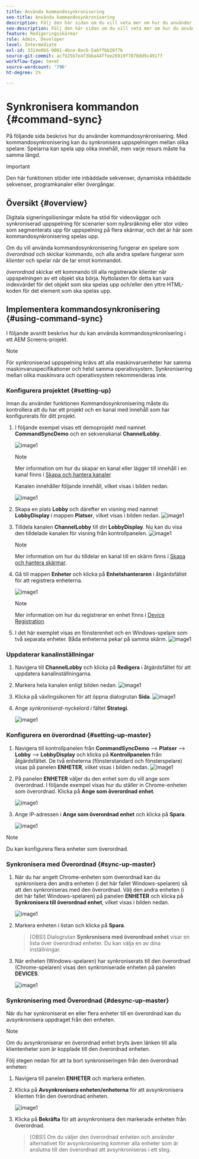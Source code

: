 ```yaml
---
title: Använda kommandosynkronisering
seo-title: Använda kommandosynkronisering
description: Följ den här sidan om du vill veta mer om hur du använder kommandosynkronisering.
seo-description: Följ den här sidan om du vill veta mer om hur du använder kommandosynkronisering.
feature: Redigeringsskärmar
role: Admin, Developer
level: Intermediate
exl-id: 3314e0b5-0001-4bce-8ec6-5a6ffbb20f7b
source-git-commit: acf925b7e4f3bba44ffee26919f7078dd9c491ff
workflow-type: tm+mt
source-wordcount: '796'
ht-degree: 2%

---
```


# Synkronisera kommandon {#command-sync}

På följande sida beskrivs hur du använder kommandosynkronisering. Med kommandosynkronisering kan du synkronisera uppspelningen mellan olika spelare. Spelarna kan spela upp olika innehåll, men varje resurs måste ha samma längd.

>[!IMPORTANT]
>
>Den här funktionen stöder inte inbäddade sekvenser, dynamiska inbäddade sekvenser, programkanaler eller övergångar.

## Översikt {#overview}

Digitala signeringslösningar måste ha stöd för videoväggar och synkroniserad uppspelning för scenarier som nyårsräkning eller stor video som segmenterats upp för uppspelning på flera skärmar, och det är här som kommandosynkronisering spelas upp.

Om du vill använda kommandosynkronisering fungerar en spelare som *överordnad* och skickar kommando, och alla andra spelare fungerar som *klienter* och spelar när de tar emot kommandot.

*överordnad* skickar ett kommando till alla registrerade klienter när uppspelningen av ett objekt ska börja. Nyttolasten för detta kan vara indexvärdet för det objekt som ska spelas upp och/eller den yttre HTML-koden för det element som ska spelas upp.

## Implementera kommandosynkronisering {#using-command-sync}

I följande avsnitt beskrivs hur du kan använda kommandosynkronisering i ett AEM Screens-projekt.

>[!NOTE]
>
>För synkroniserad uppspelning krävs att alla maskinvaruenheter har samma maskinvaruspecifikationer och helst samma operativsystem. Synkronisering mellan olika maskinvara och operativsystem rekommenderas inte.

### Konfigurera projektet {#setting-up}

Innan du använder funktionen Kommandosynkronisering måste du kontrollera att du har ett projekt och en kanal med innehåll som har konfigurerats för ditt projekt.

1. I följande exempel visas ett demoprojekt med namnet **CommandSyncDemo** och en sekvenskanal **ChannelLobby**.

   ![image1](assets/command-sync/command-sync1-1.png)

   >[!NOTE]
   >
   >Mer information om hur du skapar en kanal eller lägger till innehåll i en kanal finns i [Skapa och hantera kanaler](/help/user-guide/managing-channels.md)

   Kanalen innehåller följande innehåll, vilket visas i bilden nedan.

   ![image1](assets/command-sync/command-sync2-1.png)

1. Skapa en plats **Lobby** och därefter en visning med namnet **LobbyDisplay** i mappen **Platser**, vilket visas i bilden nedan.
   ![image1](assets/command-sync/command-sync3-1.png)

1. Tilldela kanalen **ChannelLobby** till din **LobbyDisplay**. Nu kan du visa den tilldelade kanalen för visning från kontrollpanelen.
   ![image1](assets/command-sync/command-sync4-1.png)

   >[!NOTE]
   >
   >Mer information om hur du tilldelar en kanal till en skärm finns i [Skapa och hantera skärmar](/help/user-guide/managing-displays.md).

1. Gå till mappen **Enheter** och klicka på **Enhetshanteraren** i åtgärdsfältet för att registrera enheterna.

   ![image1](assets/command-sync5.png)

   >[!NOTE]
   >
   >Mer information om hur du registrerar en enhet finns i [Device Registration](/help/user-guide/device-registration.md)

1. I det här exemplet visas en fönsterenhet och en Windows-spelare som två separata enheter. Båda enheterna pekar på samma skärm.
   ![image1](assets/command-sync6.png)

### Uppdaterar kanalinställningar

1. Navigera till **ChannelLobby** och klicka på **Redigera** i åtgärdsfältet för att uppdatera kanalinställningarna.

1. Markera hela kanalen enligt bilden nedan.
   ![image1](assets/command-sync/command-sync7-1.png)

1. Klicka på växlingsikonen för att öppna dialogrutan **Sida**.
   ![image1](assets/command-sync/command-sync8-1.png)

1. Ange *synkroniserat*-nyckelord i fältet **Strategi**.

   ![image1](assets/command-sync/command-sync9-1.png)


### Konfigurera en överordnad {#setting-up-master}

1. Navigera till kontrollpanelen från **CommandSyncDemo** —> **Platser** —> **Lobby** —> **LobbyDisplay** och klicka på **Kontrollpanelen** från åtgärdsfältet.
De två enheterna (fönsterstandard och fönsterspelare) visas på panelen **ENHETER**, vilket visas i bilden nedan.
   ![image1](assets/command-sync/command-sync10-1.png)

1. På panelen **ENHETER** väljer du den enhet som du vill ange som överordnad. I följande exempel visas hur du ställer in Chrome-enheten som överordnad. Klicka på **Ange som överordnad enhet**.

   ![image1](assets/command-sync/command-sync11-1.png)

1. Ange IP-adressen i **Ange som överordnad enhet** och klicka på **Spara**.

   ![image1](assets/command-sync/command-sync12-1.png)

>[!NOTE]
>
>Du kan konfigurera flera enheter som överordnad.

### Synkronisera med Överordnad {#sync-up-master}

1. När du har angett Chrome-enheten som överordnad kan du synkronisera den andra enheten (i det här fallet Windows-spelaren) så att den synkroniseras med den överordnad.
Välj den andra enheten (i det här fallet Windows-spelaren) på panelen **ENHETER** och klicka på **Synkronisera till överordnad enhet**, vilket visas i bilden nedan.

   ![image1](assets/command-sync/command-sync13-1.png)

1. Markera enheten i listan och klicka på **Spara**.

   >[OBS!]
   > Dialogrutan **Synkronisera med överordnad enhet** visar en lista över överordnad enheter. Du kan välja en av dina inställningar.

1. När enheten (Windows-spelaren) har synkroniserats till den överordnad (Chrome-spelaren) visas den synkroniserade enheten på panelen **DEVICES**.

   ![image1](assets/command-sync/command-sync14-1.png)

### Synkronisering med Överordnad {#desync-up-master}

När du har synkroniserat en eller flera enheter till en överordnad kan du avsynkronisera uppdraget från den enheten.

>[!NOTE]
>
>Om du avsynkroniserar en överordnad enhet bryts även länken till alla klientenheter som är kopplade till den överordnad enheten.

Följ stegen nedan för att ta bort synkroniseringen från den överordnad enheten:

1. Navigera till panelen **ENHETER** och markera enheten.

1. Klicka på **Avsynkronisera enheten/enheterna** för att avsynkronisera klienten från den överordnad enheten.

   ![image1](assets/command-sync/command-sync15-1.png)

1. Klicka på **Bekräfta** för att avsynkronisera den markerade enheten från överordnad.

   >[OBS!]
   > Om du väljer den överordnad enheten och använder alternativet för avsynkronisering kommer alla enheter som är anslutna till den överordnad att avsynkroniseras i ett steg.
